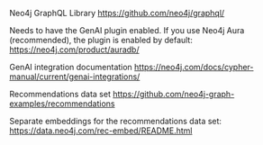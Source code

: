 Neo4j GraphQL Library https://github.com/neo4j/graphql/

Needs to have the GenAI plugin enabled. If you use Neo4j Aura (recommended), the plugin is enabled by default: https://neo4j.com/product/auradb/

GenAI integration documentation https://neo4j.com/docs/cypher-manual/current/genai-integrations/

Recommendations data set https://github.com/neo4j-graph-examples/recommendations

Separate embeddings for the recommendations data set: https://data.neo4j.com/rec-embed/README.html
